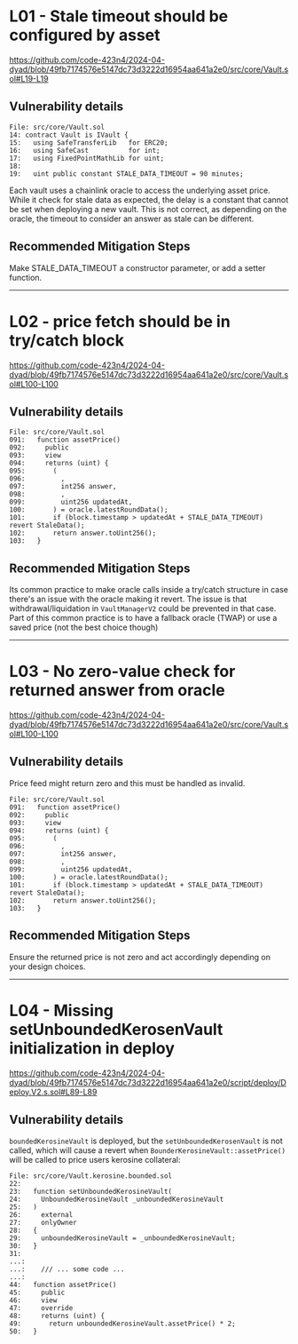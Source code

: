 # L01 - Stale timeout should be configured by asset
https://github.com/code-423n4/2024-04-dyad/blob/49fb7174576e5147dc73d3222d16954aa641a2e0/src/core/Vault.sol#L19-L19

## Vulnerability details

```solidity
File: src/core/Vault.sol
14: contract Vault is IVault {
15:   using SafeTransferLib   for ERC20;
16:   using SafeCast          for int;
17:   using FixedPointMathLib for uint;
18: 
19:   uint public constant STALE_DATA_TIMEOUT = 90 minutes; 
```

Each vault uses a chainlink oracle to access the underlying asset price.
While it check for stale data as expected, the delay is a constant that cannot be set when deploying a new vault.
This is not correct, as depending on the oracle, the timeout to consider an answer as stale can be different.

## Recommended Mitigation Steps

Make STALE_DATA_TIMEOUT a constructor parameter, or add a setter function.

____________________________________

# L02 - price fetch should be in try/catch block
https://github.com/code-423n4/2024-04-dyad/blob/49fb7174576e5147dc73d3222d16954aa641a2e0/src/core/Vault.sol#L100-L100

## Vulnerability details

```solidity
File: src/core/Vault.sol
091:   function assetPrice() 
092:     public 
093:     view 
094:     returns (uint) {
095:       (
096:         ,
097:         int256 answer,
098:         , 
099:         uint256 updatedAt, 
100:       ) = oracle.latestRoundData();
101:       if (block.timestamp > updatedAt + STALE_DATA_TIMEOUT) revert StaleData();
102:       return answer.toUint256(); 
103:   }
```
## Recommended Mitigation Steps

Its common practice to make oracle calls inside a try/catch structure in case there's an issue with the oracle making it revert.
The issue is that withdrawal/liquidation in `VaultManagerV2` could be prevented in that case.
Part of this common practice is to have a fallback oracle (TWAP) or use a saved price (not the best choice though)


____________________________________

# L03 - No zero-value check for returned answer from oracle
https://github.com/code-423n4/2024-04-dyad/blob/49fb7174576e5147dc73d3222d16954aa641a2e0/src/core/Vault.sol#L100-L100

## Vulnerability details
Price feed might return zero and this must be handled as invalid.

```solidity
File: src/core/Vault.sol
091:   function assetPrice() 
092:     public 
093:     view 
094:     returns (uint) {
095:       (
096:         ,
097:         int256 answer,
098:         , 
099:         uint256 updatedAt, 
100:       ) = oracle.latestRoundData();
101:       if (block.timestamp > updatedAt + STALE_DATA_TIMEOUT) revert StaleData();
102:       return answer.toUint256(); 
103:   }
```

## Recommended Mitigation Steps
Ensure the returned price is not zero and act accordingly depending on your design choices.


____________________________________

# L04 - Missing setUnboundedKerosenVault initialization in deploy
https://github.com/code-423n4/2024-04-dyad/blob/49fb7174576e5147dc73d3222d16954aa641a2e0/script/deploy/Deploy.V2.s.sol#L89-L89

## Vulnerability details
`boundedKerosineVault` is deployed, but the `setUnboundedKerosenVault` is not called, which will cause a revert when `BounderKerosineVault::assetPrice()` will be called to price users kerosine collateral:

```solidity
File: src/core/Vault.kerosine.bounded.sol
22: 
23:   function setUnboundedKerosineVault(
24:     UnboundedKerosineVault _unboundedKerosineVault
25:   )
26:     external
27:     onlyOwner
28:   {
29:     unboundedKerosineVault = _unboundedKerosineVault;
30:   }
31: 
...:
...:	/// ... some code ...
...:
44:   function assetPrice() 
45:     public 
46:     view 
47:     override
48:     returns (uint) {
49:       return unboundedKerosineVault.assetPrice() * 2;
50:   }
```
